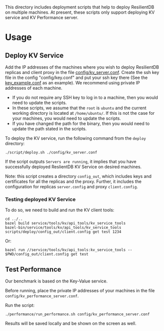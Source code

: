 This directory includes deployment scripts that help to deploy ResilientDB on multiple machines. At present, these scripts only support deploying KV service and KV Performance server.

# Usage

## Deploy KV Service

Add the IP addresses of the machines where you wish to deploy ResilientDB replicas and client proxy in the file [config/kv_server.conf](config/kv_server.conf). 
Create the ssh key file in the config "config/key.conf" and put your ssh key there (See the [key_example.conf](config/key_example.conf) as an example). 
We recommend using private IP addresses of each machine.

* If you do not require any SSH key to log in to a machine, then you would need to update the scripts.
* In these scripts, we assume that the ``root`` is ``ubuntu`` and the current working directory is located at ``/home/ubuntu/``. If this is not the case for your machines, you would need to update the scripts.
* If you have changed the path for the binary, then you would need to update the path stated in the scripts.


To deploy the KV service, run the following command from the ``deploy`` directory:

    ./script/deploy.sh ./config/kv_server.conf
    
If the script outputs ``Servers are running``, it implies that you have successfully deployed ReslientDB KV Service on desired machines.  

Note: this script creates a directory ``config_out``, which includes keys and certificates for all the replicas and the proxy. Further, it includes the configuration for replicas ``server.config`` and proxy ``client.config``.

### Testing deployed KV Service

To do so, we need to build and run the KV client tools:

    cd ../..
    bazel build service/tools/kv/api_tools/kv_service_tools
    bazel-bin/service/tools/kv/api_tools/kv_service_tools scripts/deploy/config_out/client.config get test 1234

Or:
	
    bazel run //service/tools/kv/api_tools:kv_service_tools -- $PWD/config_out/client.config get test

## Test Performance 

Our benchmark is based on the Key-Value service.

Before running, place the private IP addresses of your machines in the file ``config/kv_performance_server.conf``.

Run the script:

	./performance/run_performance.sh config/kv_performance_server.conf

Results will be saved locally and be shown on the screen as well.
